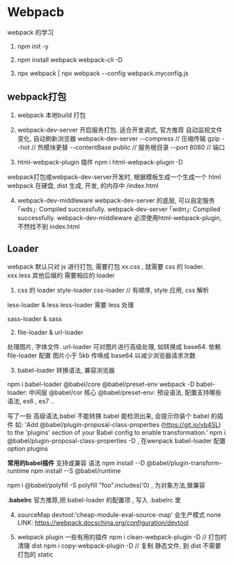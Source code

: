 # Webpacb

webpack 的学习

1. npm init -y

2. npm install webpack webpack-cli -D

3. npx webpack | npx webpack --config webpack.myconfig.js

## webpack打包
1. webpack  本地build 打包
2. webpack-dev-server 开启服务打包. 适合开发调式, 官方推荐
自动监视文件变化, 自动刷新浏览器
webpack-dev-server 
--compress // 压缩传输 gzip
--hot // 热模块更替
--contentBase public // 服务根目录
--port 8080 // 端口

3. html-webpack-plugin 插件
npm i html-webpack-plugin -D

webpack打包或webpack-dev-server开发时, 根据模板生成一个生成一个 html
webpack 在硬盘, dist 生成, 开发, 的内存中 /index.html

4. webpack-dev-middleware
webpack-dev-server 的底层, 可以自定服务
｢wds｣: Compiled successfully. webpack-dev-server 
｢wdm｣: Compiled successfully. webpack-dev-middleware
必须使用html-webpack-plugin, 不然找不到 index.html

## Loader
webpack 默认只对 js 进行打包, 
需要打包 xx.css , 就需要 css 的 loader. xxx.less 其他后缀的 需要相应的 loader
1. css 的 loader
style-loader css-loader // 有顺序, style 应用, css  解析 

less-loader & less
less-loader 需要 less  处理

sass-loader & sass

2. file-loader & url-loader

处理图片, 字体文件.
url-loader 可对图片进行高级处理, 如转换成  base64. 依赖 file-loader
配置 图片小于 5kb 传唤成 base64 以减少浏览器请求次数

3. babel-loader
转换语法, 兼容浏览器

npm i babel-loader @babel/core @babel/preset-env webpack -D
babel-loader: 中间层
@babel/cor 核心
@babel/preset-env: 预设语法, 配置支持哪些语法, es6 , es7 ..

写了一些 高级语法,babel 不能转换
babel 能检测出来, 会提示你装个 babel 的插件
如: 'Add @babel/plugin-proposal-class-properties (https://git.io/vb4SL) to the 'plugins' section of your Babel config to enable transformation.'
npm i @babel/plugin-proposal-class-properties -D , 在wenpack babel-loader 配置 option plugins

**常用的babel插件**
支持或兼容 语法
npm install --D @babel/plugin-transform-runtime
npm install --S @babel/runtime

npm i @babel/polyfill -S
polyfill "foo".includes('0) , 为对象方法,做兼容

**.babelrc**
官方推荐,把 babel-loader 的配置项 , 写入 .babelrc 里

4. sourceMap
devtool:'cheap-module-eval-source-map' 会生产模式 none
LINK: https://webpack.docschina.org/configuration/devtool

5. webpack plugin 一些有用的插件
npm i clean-webpack-plugin -D // 打包时清理 dist
npm i copy-webpack-plugin -D // 复制 静态文件, 到 dist 不需要打包的 static
